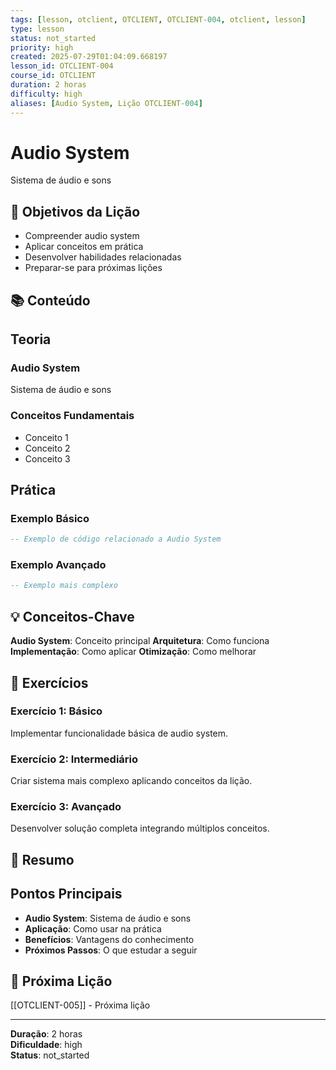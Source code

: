 ```yaml
---
tags: [lesson, otclient, OTCLIENT, OTCLIENT-004, otclient, lesson]
type: lesson
status: not_started
priority: high
created: 2025-07-29T01:04:09.668197
lesson_id: OTCLIENT-004
course_id: OTCLIENT
duration: 2 horas
difficulty: high
aliases: [Audio System, Lição OTCLIENT-004]
---
```


# Audio System

Sistema de áudio e sons

## 🎯 Objetivos da Lição

- Compreender audio system
- Aplicar conceitos em prática
- Desenvolver habilidades relacionadas
- Preparar-se para próximas lições

## 📚 Conteúdo


## Teoria

### Audio System
Sistema de áudio e sons

### Conceitos Fundamentais
- Conceito 1
- Conceito 2
- Conceito 3

## Prática

### Exemplo Básico
```lua
-- Exemplo de código relacionado a Audio System
```

### Exemplo Avançado
```lua
-- Exemplo mais complexo
```


## 💡 Conceitos-Chave

**Audio System**: Conceito principal
**Arquitetura**: Como funciona
**Implementação**: Como aplicar
**Otimização**: Como melhorar

## 🧪 Exercícios


### Exercício 1: Básico
Implementar funcionalidade básica de audio system.

### Exercício 2: Intermediário
Criar sistema mais complexo aplicando conceitos da lição.

### Exercício 3: Avançado
Desenvolver solução completa integrando múltiplos conceitos.


## 📝 Resumo


## Pontos Principais

- **Audio System**: Sistema de áudio e sons
- **Aplicação**: Como usar na prática
- **Benefícios**: Vantagens do conhecimento
- **Próximos Passos**: O que estudar a seguir


## 🔗 Próxima Lição

[[OTCLIENT-005]] - Próxima lição

---

**Duração**: 2 horas  
**Dificuldade**: high  
**Status**: not_started
